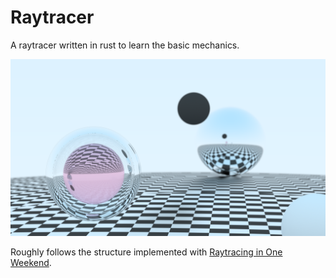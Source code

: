 # Raytracer

A raytracer written in rust to learn the basic mechanics.

![Checkers Render](images/checkers_near.png)

Roughly follows the structure implemented with [Raytracing in One Weekend](https://raytracing.github.io/books/RayTracingInOneWeekend.html).
